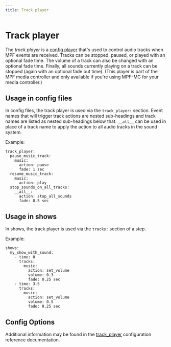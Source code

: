 ```yaml
---
title: Track player
---
```


# Track player


The *track player* is a
[config player](index.md)
that's used to control audio tracks when MPF events are received.
Tracks can be stopped, paused, or played with an optional fade time. The
volume of a track can also be changed with an optional fade time.
Finally, all sounds currently playing on a track can be stopped (again
with an optional fade out time). (This player is part of the MPF media
controller and only available if you're using MPF-MC for your media
controller.)

## Usage in config files

In config files, the track player is used via the `track_player:`
section. Event names that will trigger track actions are nested
sub-headings and track names are listed as nested sub-headings below
that. `__all__` can be used in place of a track name to apply the action
to all audio tracks in the sound system.

Example:

``` mpf-config
track_player:
  pause_music_track:
    music:
      action: pause
      fade: 1 sec
  resume_music_track:
    music:
      action: play
  stop_sounds_on_all_tracks:
    __all__:
      action: stop_all_sounds
      fade: 0.5 sec
```

## Usage in shows

In shows, the track player is used via the `tracks:` section of a step.

Example:

``` mpf-config
shows:
  my_show_with_sound:
    - time: 0
      tracks:
        music:
          action: set_volume
          volume: 0.3
          fade: 0.25 sec
    - time: 3.5
      tracks:
        music:
          action: set_volume
          volume: 0.5
          fade: 0.25 sec
```

## Config Options

Additional information may be found in the
[track_player](../config/track_player.md)
configuration reference documentation.
